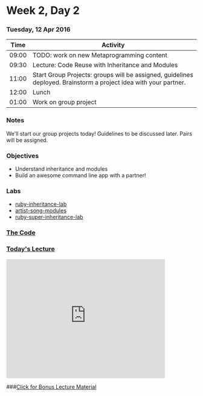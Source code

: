 # Week 2, Day 2

### Tuesday, 12 Apr 2016

| Time | Activity |
| --- | --- |
| 09:00 | TODO: work on new Metaprogramming content |
| 09:30 | Lecture: Code Reuse with Inheritance and Modules |
| 11:00 | Start Group Projects: groups will be assigned, guidelines deployed. Brainstorm a project idea with your partner. |
| 12:00 | Lunch |
| 01:00 | Work on group project |

### Notes

We'll start our group projects today! Guidelines to be discussed later. Pairs will be assigned.

### Objectives

- Understand inheritance and modules 
- Build an awesome command line app with a partner! 

### Labs

- [ruby-inheritance-lab](http://www.github.com/learn-co-students/ruby-inheritance-lab-web-0416)
- [artist-song-modules](http://www.github.com/learn-co-students/artist-song-modules-web-0416)
- [ruby-super-inheritance-lab](http://www.github.com/learn-co-students/ruby-super-inheritance-lab-web-0416)

### [The Code](https://gist.github.com/7da061e28cd0a219416c36261a2ecc3f)

### [Today's Lecture](https://www.youtube.com/watch?v=A9_ZEgEeG-8&feature=youtu.be)

<iframe width="420" height="315" src="https://www.youtube.com/embed/A9_ZEgEeG-8" frameborder="0" allowfullscreen></iframe>



###[Click for Bonus Lecture Material](https://www.youtube.com/watch?v=dQw4w9WgXcQ)
